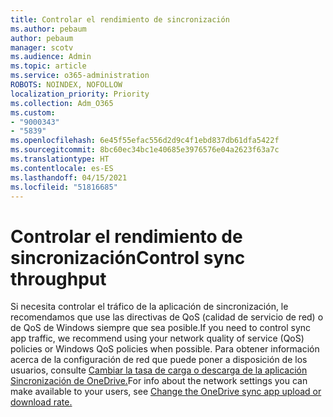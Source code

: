 ```yaml
---
title: Controlar el rendimiento de sincronización
ms.author: pebaum
author: pebaum
manager: scotv
ms.audience: Admin
ms.topic: article
ms.service: o365-administration
ROBOTS: NOINDEX, NOFOLLOW
localization_priority: Priority
ms.collection: Adm_O365
ms.custom:
- "9000343"
- "5839"
ms.openlocfilehash: 6e45f55efac556d2d9c4f1ebd837db61dfa5422f
ms.sourcegitcommit: 8bc60ec34bc1e40685e3976576e04a2623f63a7c
ms.translationtype: HT
ms.contentlocale: es-ES
ms.lasthandoff: 04/15/2021
ms.locfileid: "51816685"
---
```

# <a name="control-sync-throughput"></a><span data-ttu-id="ca01f-102">Controlar el rendimiento de sincronización</span><span class="sxs-lookup"><span data-stu-id="ca01f-102">Control sync throughput</span></span>

<span data-ttu-id="ca01f-103">Si necesita controlar el tráfico de la aplicación de sincronización, le recomendamos que use las directivas de QoS (calidad de servicio de red) o de QoS de Windows siempre que sea posible.</span><span class="sxs-lookup"><span data-stu-id="ca01f-103">If you need to control sync app traffic, we recommend using your network quality of service (QoS) policies or Windows QoS policies when possible.</span></span> <span data-ttu-id="ca01f-104">Para obtener información acerca de la configuración de red que puede poner a disposición de los usuarios, consulte [Cambiar la tasa de carga o descarga de la aplicación Sincronización de OneDrive.](https://support.office.com/article/71cc69da-2371-4981-8cc8-b4558bdda56e)</span><span class="sxs-lookup"><span data-stu-id="ca01f-104">For info about the network settings you can make available to your users, see [Change the OneDrive sync app upload or download rate.](https://support.office.com/article/71cc69da-2371-4981-8cc8-b4558bdda56e)</span></span>